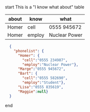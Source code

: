 
  start
This is a "I know what about" table

| about | know   | what          |
| ----- | ------ | ------------- |
| Homer | cell   | 0555 945672   |
| Homer | employ | Nuclear Power |


``` json  
  {
    "phonelist": {
      "Homer": {
        "cell":"0555 234987",
        "employ":"Nuclear Power"},
      "Marge":"0555 945672",
      "Bart": {
        "cell":"0555 582690",
        "employ":"Student"},
      "Lisa":"0555 835619",
      "Maggie":null}
  }
```

  end
